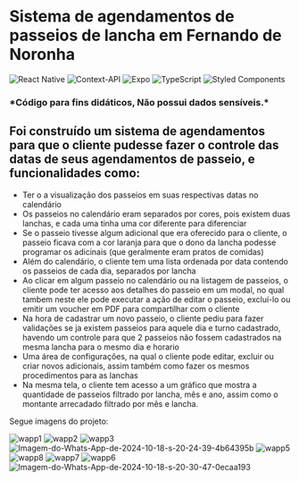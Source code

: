 <h1>Sistema de agendamentos de passeios de lancha em Fernando de Noronha</h1>

![React Native](https://img.shields.io/badge/react_native-%2320232a.svg?style=for-the-badge&logo=react&logoColor=%2361DAFB)
![Context-API](https://img.shields.io/badge/Context--Api-000000?style=for-the-badge&logo=react)
![Expo](https://img.shields.io/badge/expo-1C1E24?style=for-the-badge&logo=expo&logoColor=#D04A37)
![TypeScript](https://img.shields.io/badge/typescript-%23007ACC.svg?style=for-the-badge&logo=typescript&logoColor=white)
![Styled Components](https://img.shields.io/badge/styled--components-DB7093?style=for-the-badge&logo=styled-components&logoColor=white)

<h3>*Código para fins didáticos, Não possui dados sensíveis.*</h3>

<h2>Foi construído um sistema de agendamentos para que o cliente pudesse fazer o controle das datas de seus agendamentos de passeio, e funcionalidades como:</h2>

<ul>
  <li>Ter o a visualização dos passeios em suas respectivas datas no calendário</li>
  <li>Os passeios no calendário eram separados por cores, pois existem duas lanchas, e cada uma tinha uma cor diferente para diferenciar</li>
  <li>Se o passeio tivesse algum adicional que era oferecido para o cliente, o passeio ficava com a cor laranja para que o dono da lancha podesse programar os adicinais (que geralmente eram pratos de comidas)</li>
  <li>Além do calendário, o cliente tem uma lista ordenada por data contendo os passeios de cada dia, separados por lancha</li>
  <li>Ao clicar em algum passeio no calendário ou na listagem de passeios, o cliente pode ter acesso aos detalhes do passeio em um modal, no qual tambem neste ele pode executar a ação de editar o passeio, excluí-lo ou emitir um voucher em PDF para compartilhar com o cliente</li>
  <li>Na hora de cadastrar um novo passeio, o cliente pediu para fazer validações se ja existem passeios para aquele dia e turno cadastrado, havendo um controle para que 2 passeios não fossem cadastrados na mesma lancha para o mesmo dia e horario</li>
  <li>Uma área de configurações, na qual o cliente pode editar, excluir ou criar novos adicionais, assim também como fazer os mesmos procedimentos para as lanchas</li>
  <li>Na mesma tela, o cliente tem acesso a um gráfico que mostra a quantidade de passeios filtrado por lancha, mês e ano, assim como o montante arrecadado filtrado por mês e lancha.</li>
</ul>

<p>Segue imagens do projeto:</p>
<div style={{display: "flex", flexDirection: "row"}}>
<img src="https://i.ibb.co/Px0ndCB/wapp1.jpg" alt="wapp1" border="0">
<img src="https://i.ibb.co/PwM6F1r/wapp2.jpg" alt="wapp2" border="0">
<img src="https://i.ibb.co/8606xpV/wapp3.jpg" alt="wapp3" border="0">
<img src="https://i.ibb.co/XpKcftK/Imagem-do-Whats-App-de-2024-10-18-s-20-24-39-4b64395b.jpg" alt="Imagem-do-Whats-App-de-2024-10-18-s-20-24-39-4b64395b" border="0">
<img src="https://i.ibb.co/H7Vbf7f/wapp5.jpg" alt="wapp5" border="0">
<img src="https://i.ibb.co/khLw0hX/wapp8.jpg" alt="wapp8" border="0">
<img src="https://i.ibb.co/Mkt8K6V/wapp7.jpg" alt="wapp7" border="0">
<img src="https://i.ibb.co/NYcCPyf/wapp6.jpg" alt="wapp6" border="0">
<img src="https://i.ibb.co/540p381/Imagem-do-Whats-App-de-2024-10-18-s-20-30-47-0ecaa193.jpg" alt="Imagem-do-Whats-App-de-2024-10-18-s-20-30-47-0ecaa193" border="0">
</div>
